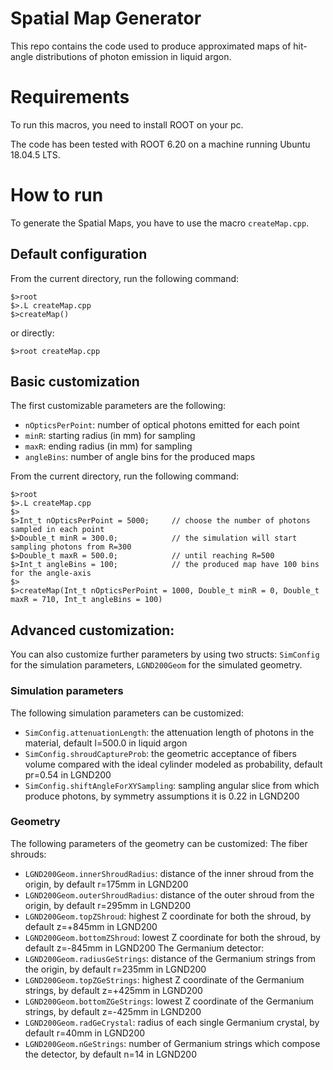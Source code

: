 # Spatial Map Generator
This repo contains the code used to produce approximated maps of hit-angle distributions of photon emission in liquid argon.

# Requirements
To run this macros, you need to install ROOT on your pc.

The code has been tested with ROOT 6.20 on a machine running Ubuntu 18.04.5 LTS.

# How to run
To generate the Spatial Maps, you have to use the macro `createMap.cpp`.

## Default configuration
From the current directory, run the following command:

```
$>root
$>.L createMap.cpp
$>createMap()
```

or directly:

```
$>root createMap.cpp
```

## Basic customization
The first customizable parameters are the following:
- `nOpticsPerPoint`: number of optical photons emitted for each point
- `minR`: starting radius (in mm) for sampling
- `maxR`: ending radius (in mm) for sampling
- `angleBins`: number of angle bins for the produced maps

From the current directory, run the following command:
```
$>root
$>.L createMap.cpp
$>
$>Int_t nOpticsPerPoint = 5000;     // choose the number of photons sampled in each point
$>Double_t minR = 300.0;            // the simulation will start sampling photons from R=300
$>Double_t maxR = 500.0;            // until reaching R=500
$>Int_t angleBins = 100;            // the produced map have 100 bins for the angle-axis
$>
$>createMap(Int_t nOpticsPerPoint = 1000, Double_t minR = 0, Double_t maxR = 710, Int_t angleBins = 100)
```

## Advanced customization: 
You can also customize further parameters by using two structs: `SimConfig` for the simulation parameters, `LGND200Geom` for the simulated geometry.

### Simulation parameters
The following simulation parameters can be customized:
- `SimConfig.attenuationLength`: the attenuation length of photons in the material, default l=500.0 in liquid argon
- `SimConfig.shroudCaptureProb`: the geometric acceptance of fibers volume compared with the ideal cylinder modeled as probability, default pr=0.54 in LGND200
- `SimConfig.shiftAngleForXYSampling`: sampling angular slice from which produce photons, by symmetry assumptions it is 0.22 in LGND200

### Geometry
The following parameters of the geometry can be customized:
The fiber shrouds:
- `LGND200Geom.innerShroudRadius`: distance of the inner shroud from the origin, by default r=175mm in LGND200
- `LGND200Geom.outerShroudRadius`: distance of the outer shroud from the origin, by default r=295mm in LGND200
- `LGND200Geom.topZShroud`: highest Z coordinate for both the shroud, by default z=+845mm in LGND200
- `LGND200Geom.bottomZShroud`: lowest Z coordinate for both the shroud, by default z=-845mm in LGND200
The Germanium detector:
- `LGND200Geom.radiusGeStrings`: distance of the Germanium strings from the origin, by default r=235mm in LGND200
- `LGND200Geom.topZGeStrings`: highest Z coordinate of the Germanium strings, by default z=+425mm in LGND200
- `LGND200Geom.bottomZGeStrings`: lowest Z coordinate of the Germanium strings, by default z=-425mm in LGND200
- `LGND200Geom.radGeCrystal`: radius of each single Germanium crystal, by default r=40mm in LGND200
- `LGND200Geom.nGeStrings`: number of Germanium strings which compose the detector, by default n=14 in LGND200